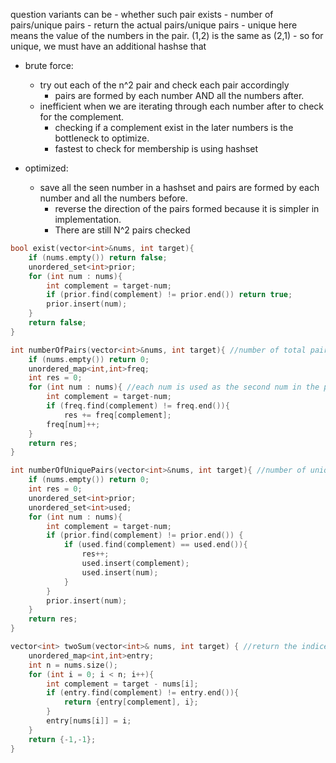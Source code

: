 question variants can be 
    - whether such pair exists
    - number of pairs/unique pairs
    - return the actual pairs/unique pairs
    - unique here means the value of the numbers in the pair. (1,2) is the same as (2,1)
        - so for unique, we must have an additional hashse that 

- brute force:
    - try out each of the n^2 pair and check each pair accordingly
        - pairs are formed by each number AND all the numbers after.
    - inefficient when we are iterating through each number after to check for the complement. 
        - checking if a complement exist in the later numbers is the bottleneck to optimize.
        - fastest to check for membership is using hashset

- optimized:
    - save all the seen number in a hashset and pairs are formed by each number and all the numbers before. 
        - reverse the direction of the pairs formed because it is simpler in implementation.
        - There are still  N^2 pairs checked 

```cpp
bool exist(vector<int>&nums, int target){
    if (nums.empty()) return false;
    unordered_set<int>prior;
    for (int num : nums){
        int complement = target-num;
        if (prior.find(complement) != prior.end()) return true;
        prior.insert(num);
    }
    return false;
}

int numberOfPairs(vector<int>&nums, int target){ //number of total pairs possible (does not have to be unique)
    if (nums.empty()) return 0;
    unordered_map<int,int>freq;
    int res = 0;
    for (int num : nums){ //each num is used as the second num in the pair, and need to find all possible pairs 
        int complement = target-num;
        if (freq.find(complement) != freq.end()){
            res += freq[complement];
        freq[num]++;
    }
    return res;
}

int numberOfUniquePairs(vector<int>&nums, int target){ //number of unique pairs (unique values)
    if (nums.empty()) return 0;
    int res = 0;
    unordered_set<int>prior;
    unordered_set<int>used;
    for (int num : nums){
        int complement = target-num;
        if (prior.find(complement) != prior.end()) {
            if (used.find(complement) == used.end()){
                res++;
                used.insert(complement); 
                used.insert(num);
            }
        }
        prior.insert(num);
    }
    return res;
}

vector<int> twoSum(vector<int>& nums, int target) { //return the indices of the pair
    unordered_map<int,int>entry;
    int n = nums.size();
    for (int i = 0; i < n; i++){
        int complement = target - nums[i];
        if (entry.find(complement) != entry.end()){ 
            return {entry[complement], i};
        }
        entry[nums[i]] = i; 
    }
    return {-1,-1};
}
``` 
    


